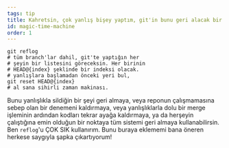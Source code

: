 ```yaml
---
tags: tip
title: Kahretsin, çok yanlış bişey yaptım, git'in bunu geri alacak bir zaman makinası var de bana, n'olur‽
id: magic-time-machine
order: 1
---
```


```git
git reflog
# tüm branch'lar dahil, git'te yaptığın her
# şeyin bir listesini göreceksin. Her birinin
# HEAD@{index} şeklinde bir indeksi olacak.
# yanlışlara başlamadan önceki yeri bul,
git reset HEAD@{index}
# al sana sihirli zaman makinası.
```

Bunu yanlışlıkla sildiğin bir şeyi geri almaya, veya reponun çalışmamasına sebep olan bir denemeni kaldırmaya, veya yanlışlıklarla dolu bir merge işleminin ardından kodları tekrar ayağa kaldırmaya, ya da herşeyin çalıştığına emin olduğun bir noktaya tüm sistemi geri almaya kullanabilirsin. Ben `reflog`'u ÇOK SIK kullanırım. Bunu buraya eklememi bana öneren herkese saygıyla şapka çıkartıyorum!